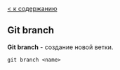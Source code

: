 [< к содержанию](./readme.md)

## Git branch

**Git branch** - создание новой ветки.

```git branch <name>```